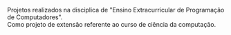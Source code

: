 Projetos realizados na disciplica de "Ensino Extracurricular de Programação de Computadores".<br> Como projeto de extensão referente ao curso de ciência da computação.
